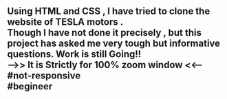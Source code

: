 <h2>
Using HTML and CSS , I have tried to clone the website of TESLA motors .<br> Though I have not done it precisely , but this project has asked me very tough but informative questions. Work is still Going!!
<br>
-->> It is Strictly for 100% zoom window <<--<br>
#not-responsive <br>
#begineer
</h2>


